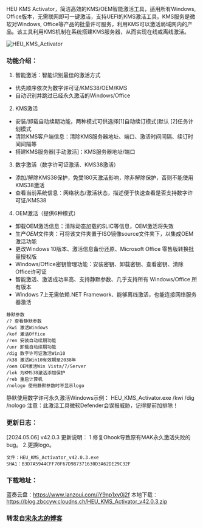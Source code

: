 HEU KMS Activator，简洁高效的KMS/OEM智能激活工具，适用所有Windows, Office版本，无需联网即可一键激活，支持UEFI的KMS激活工具。KMS服务是微软对Windows, Office等产品的批量许可服务，利用KMS可以激活局域网内的产品。该工具利用KMS机制在系统搭建KMS服务器，从而实现在线或离线激活。

![HEU_KMS_Activator](https://github.com/zbccyw/zbccyw.github.io/assets/175001413/f4a015a3-70ad-43f7-a3b5-938243690e4c)

### 功能介绍：

1. 智能激活：智能识别最佳的激活方式
- 优先顺序依次为数字许可证/KMS38/OEM/KMS
- 自动识别并跳过已经永久激活的Windows/Office
2. KMS激活
- 安装/卸载自动续期功能，两种模式可供选择[1]自动续订模式(默认 [2]任务计划模式
- 清除KMS客户端信息：清除KMS服务器地址、端口、激活时间间隔、续订时间间隔等
- 搭建KMS服务器[手动激活]：KMS服务器地址/端口
3. 数字激活（数字许可证激活、KMS38激活）
- 添加/解除KMS38保护，免受180天激活影响，除非解除保护，否则不能使用KMS38激活
- 查看当前系统信息：网络状态/激活状态，描述便于快速查看是否支持数字许可证/KMS38
4. OEM激活（提供6种模式）
- 卸载OEM激活信息：清除动态加载的SLIC等信息，OEM激活将失效
- 生产$OEM$文件夹：可将该文件夹置于ISO镜像source文件夹下，以集成OEM激活功能
- 更改Windows 10版本、激活信息备份还原、Microsoft Office 零售版转换批量授权版
- Windows/Office密钥管理功能：安装密钥、卸载密钥、查看密钥、清除Office许可证
- 智能激活、激活成功率高、支持静默参数、几乎支持所有 Windows/Office 所有版本
- Windows 7上无需依赖.NET Framework、能够离线激活，也能连接网络服务器激活

```atuo
静默参数
/? 查看静默参数
/kwi 激活Windows
/kof 激活Office
/ren 安装自动续期功能
/unr 卸载自动续期功能
/dig 数字许可证激活Win10
/k38 激活Win10有效期至2038年
/oem OEM激活Win Vista/7/Server
/lok 为KMS38激活添加保护
/reb 重启计算机
/nologo 使用静默参数时不显示logo
```

静默使用数字许可永久激活Windows示例：
HEU_KMS_Activator.exe /kwi /dig /nologo
注意：此激活工具微软Defender会误报威胁，记得提前加排除！

### 更新日志：

[2024.05.06] v42.0.3 更新说明：
1.修复Ohook导致原有MAK永久激活失败的bug。
2.更换logo。

```auto
文件：HEU_KMS_Activator_v42.0.3.exe
SHA1：B3D7A5944CFF70F67D987371630D3A62DE29C32F
```

### 下载地址：
蓝奏云盘：https://www.lanzoui.com/iY9np1xy0j2f
本地下载：https://blog.zbccyw.cloudns.ch/HEU_KMS_Activator_v42.0.3.zip

### 转发自[宋永志的博客](http://www.songyongzhi.com/)
